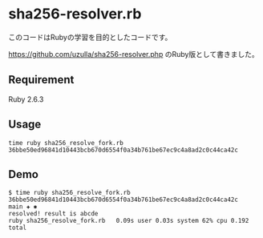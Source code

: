# sha256-resolver.rb

このコードはRubyの学習を目的としたコードです。

https://github.com/uzulla/sha256-resolver.php
のRuby版として書きました。

## Requirement
Ruby 2.6.3

## Usage
```
time ruby sha256_resolve_fork.rb 36bbe50ed96841d10443bcb670d6554f0a34b761be67ec9c4a8ad2c0c44ca42c
```

## Demo
```
$ time ruby sha256_resolve_fork.rb 36bbe50ed96841d10443bcb670d6554f0a34b761be67ec9c4a8ad2c0c44ca42c                                                                   main ✚ ✱
resolved! result is abcde
ruby sha256_resolve_fork.rb   0.09s user 0.03s system 62% cpu 0.192 total
```
